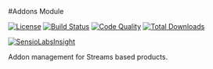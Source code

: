 #Addons Module

[![License](https://img.shields.io/badge/license-MIT-brightgreen.svg)](https://packagist.org/packages/anomaly/addons-module) 
[![Build Status](https://scrutinizer-ci.com/g/anomalylabs/addons-module/badges/build.png?b=master)](https://scrutinizer-ci.com/g/anomalylabs/addons-module/build-status/master)
[![Code Quality](http://img.shields.io/scrutinizer/g/anomalylabs/addons-module.svg)](https://scrutinizer-ci.com/g/anomalylabs/addons-module/)
[![Total Downloads](http://img.shields.io/packagist/dt/anomaly/addons-module.svg)](https://packagist.org/packages/anomaly/addons-module)

[![SensioLabsInsight](https://insight.sensiolabs.com/projects/81982ec5-cbe1-499f-aafc-3d75c747a4fd/small.png)](https://insight.sensiolabs.com/projects/81982ec5-cbe1-499f-aafc-3d75c747a4fd)

Addon management for Streams based products.
